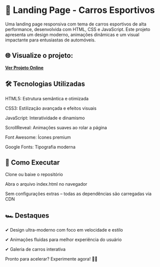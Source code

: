 # 🚗 Landing Page - Carros Esportivos
Uma landing page responsiva com tema de carros esportivos de alta performance, desenvolvida com HTML, CSS e JavaScript. Este projeto apresenta um design moderno, animações dinâmicas e um visual impactante para entusiastas de automóveis.

## 🌐 Visualize o projeto:
**[Ver Projeto Online](https://otavio-2507.github.io/Lading-Page---Automotivo/)**

## 🛠️ Tecnologias Utilizadas
HTML5: Estrutura semântica e otimizada

CSS3: Estilização avançada e efeitos visuais

JavaScript: Interatividade e dinamismo

ScrollReveal: Animações suaves ao rolar a página

Font Awesome: Ícones premium

Google Fonts: Tipografia moderna

## 🚀 Como Executar
Clone ou baixe o repositório

Abra o arquivo index.html no navegador

Sem configurações extras – todas as dependências são carregadas via CDN

## 🏎️ Destaques
✔ Design ultra-moderno com foco em velocidade e estilo

✔ Animações fluidas para melhor experiência do usuário

✔ Galeria de carros interativa

Pronto para acelerar? Experimente agora! 🚀💨
